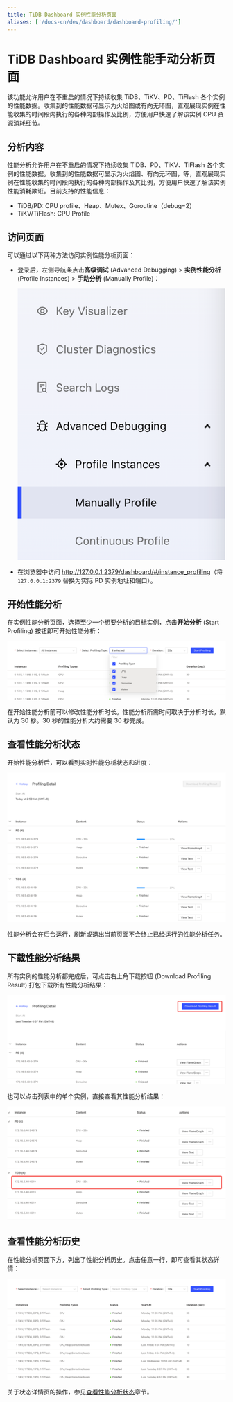 ```yaml
---
title: TiDB Dashboard 实例性能分析页面
aliases: ['/docs-cn/dev/dashboard/dashboard-profiling/']
---
```


# TiDB Dashboard 实例性能手动分析页面

该功能允许用户在不重启的情况下持续收集 TiDB、TiKV、PD、TiFlash 各个实例的性能数据。收集到的性能数据可显示为火焰图或有向无环图，直观展现实例在性能收集的时间段内执行的各种内部操作及比例，方便用户快速了解该实例 CPU 资源消耗细节。

## 分析内容

性能分析允许用户在不重启的情况下持续收集 TiDB、PD、TiKV、TiFlash 各个实例的性能数据。收集到的性能数据可显示为火焰图、有向无环图，等，直观展现实例在性能收集的时间段内执行的各种内部操作及其比例，方便用户快速了解该实例性能消耗欺诳。目前支持的性能信息：

- TiDB/PD: CPU profile、Heap、Mutex、Goroutine（debug=2）
- TiKV/TiFlash: CPU Profile

## 访问页面

可以通过以下两种方法访问实例性能分析页面：

- 登录后，左侧导航条点击**高级调试** (Advanced Debugging) > **实例性能分析** (Profile Instances) > **手动分析** (Manually Profile)：

  ![访问页面](/media/dashboard/dashboard-profiling-access.png)

- 在浏览器中访问 <http://127.0.0.1:2379/dashboard/#/instance_profiling>（将 `127.0.0.1:2379` 替换为实际 PD 实例地址和端口）。

## 开始性能分析

在实例性能分析页面，选择至少一个想要分析的目标实例，点击**开始分析** (Start Profiling) 按钮即可开始性能分析：

![开始分析](/media/dashboard/dashboard-profiling-start.png)

在开始性能分析前可以修改性能分析时长。性能分析所需时间取决于分析时长，默认为 30 秒。30 秒的性能分析大约需要 30 秒完成。

## 查看性能分析状态

开始性能分析后，可以看到实时性能分析状态和进度：

![实时状态](/media/dashboard/dashboard-profiling-view-progress.png)

性能分析会在后台运行，刷新或退出当前页面不会终止已经运行的性能分析任务。

## 下载性能分析结果

所有实例的性能分析都完成后，可点击右上角下载按钮 (Download Profiling Result) 打包下载所有性能分析结果：

![下载分析结果](/media/dashboard/dashboard-profiling-download.png)

也可以点击列表中的单个实例，直接查看其性能分析结果：

![在线查看分析结果](/media/dashboard/dashboard-profiling-view-single.png)

## 查看性能分析历史

在性能分析页面下方，列出了性能分析历史。点击任意一行，即可查看其状态详情：

![历史列表](/media/dashboard/dashboard-profiling-history.png)

关于状态详情页的操作，参见[查看性能分析状态](#查看性能分析状态)章节。
